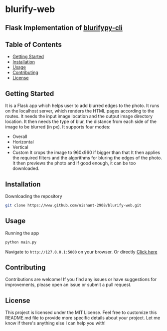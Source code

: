 # blurify-web
## Flask Implementation of [blurifypy-cli](https://www.github.com/nishant-2908/bluifypy-cli)

## Table of Contents
- [Getting Started](#getting-started)
- [Installation](#installation)
- [Usage](#usage)
- [Contributing](#contributing)
- [License](#license)

## Getting Started
It is a Flask app which helps user to add blurred edges to the photo.
It runs on the localhost server, which renders the HTML pages according to the routes.
It needs the input image location and the output image directory location.
It then needs the type of blur, the distance from each side of the image to be blurred (in px).
It supports four modes:
- Overall
- Horizontal
- Vertical
- Custom
It crops the image to 960x960 if bigger than that
It then applies the required filters and the algorithms for bluring the edges of the photo.
It then previews the photo and if good enough, it can be too downloaded.

## Installation
Downloading the repository
```bash
git clone https://www.github.com/nishant-2908/blurify-web.git
```

## Usage
Running the app
```bash
python main.py
```

Navigate to `http://127.0.0.1:5000` on your browser. Or directly [Click here](http://127.0.0.1:5000)

## Contributing
Contributions are welcome! If you find any issues or have suggestions for improvements, please open an issue or submit a pull request.

## License
This project is licensed under the MIT License.
Feel free to customize this README.md file to provide more specific details about your project.
Let me know if there's anything else I can help you with!
